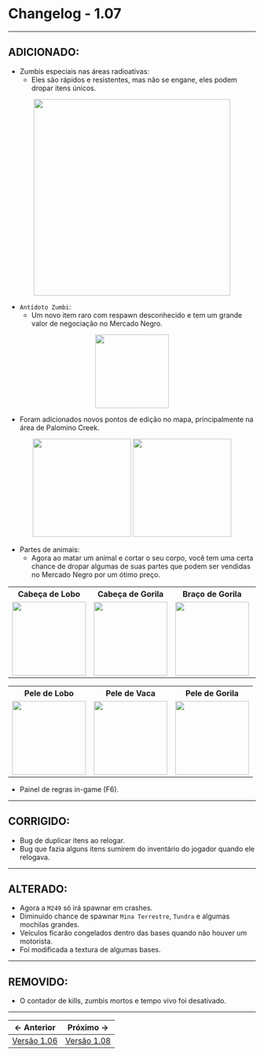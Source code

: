 # Changelog - 1.07

---

## **ADICIONADO**:
- Zumbis especiais nas áreas radioativas:
  - Eles são rápidos e resistentes, mas não se engane, eles podem dropar itens únicos.
<p align='center'>
  <img src="https://user-images.githubusercontent.com/89032856/179359880-c1a6e744-a256-4d3b-8ab9-611a1fc4725c.png" height=400/>
</p>

- `Antídoto Zumbi`:
  - Um novo item raro com respawn desconhecido e tem um grande valor de negociação no Mercado Negro.
<p align='center'>
  <img src="https://user-images.githubusercontent.com/89032856/179359928-14549acd-37d0-442e-a7ea-dc1855894cc5.png" height=150/>
</p>

- Foram adicionados novos pontos de edição no mapa, principalmente na área de Palomino Creek.
<p align='center'>
  <img src="https://user-images.githubusercontent.com/89032856/179360038-a8bfd3cb-8877-4a8b-a65b-d2d0cb4fb41c.png" height=200/>
  <img src="https://user-images.githubusercontent.com/89032856/179360033-f359e52e-4704-4aef-a754-a17f42702a28.png" height=200/>
</p>

- Partes de animais:
  - Agora ao matar um animal e cortar o seu corpo, você tem uma certa chance de dropar algumas de suas partes que podem ser vendidas no Mercado Negro por um ótimo preço.

<p align='center'>

<table>
  <tr>
    <th>Cabeça de Lobo</th>
    <th>Cabeça de Gorila</th>
    <th>Braço de Gorila</th>
    <th>Cabeça de Porco</th>
  </tr>
  <tr>
    <td>
      <img src="https://user-images.githubusercontent.com/89032856/179360172-990aabba-a173-45df-b021-c8b457894aae.png" height=150/>
    </td>
    <td>
      <img src="https://user-images.githubusercontent.com/89032856/179360374-954e0976-1d13-4906-bf7c-c0d580be8918.png" height=150/>
    </td>
    <td>
      <img src="https://user-images.githubusercontent.com/89032856/179360407-555477b6-d999-4f96-8992-12d20d65e357.png" height=150/>
    </td>
    <td>
      <img src="https://user-images.githubusercontent.com/89032856/179360458-1d121fae-e79e-4cd6-bce4-8df28b7f7ec5.png" height=150/>
    </td>
  </tr> 
</table>

<table>
  <tr>
    <th>Pele de Lobo</th>
    <th>Pele de Vaca</th>
    <th>Pele de Gorila</th>
  </tr>
  <tr>
    <td>
      <img src="https://user-images.githubusercontent.com/89032856/179360487-12a7ce65-0567-4075-b4d1-a40a135ebea4.png" height=150/>
    </td>
    <td>
      <img src="https://user-images.githubusercontent.com/89032856/179360482-cd2fe32e-738d-4579-8998-1d329e20c6d1.png" height=150/>
    </td>
    <td>
      <img src="https://user-images.githubusercontent.com/89032856/179360479-214934da-8993-4185-a2c0-3437d9a6683b.png" height=150/>
    </td>
  </tr> 
</table>
</p>

- Painel de regras in-game (F6).
---

## **CORRIGIDO**:
- Bug de duplicar itens ao relogar.
- Bug que fazia alguns itens sumirem do inventário do jogador quando ele relogava.

---

## **ALTERADO**:
- Agora a `M249` só irá spawnar em crashes.
- Diminuido chance de spawnar `Mina Terrestre`, `Tundra` e algumas mochilas grandes.
- Veículos ficarão congelados dentro das bases quando não houver um motorista.
- Foi modificada a textura de algumas bases.

---

## **REMOVIDO**:
- O contador de kills, zumbis mortos e tempo vivo foi desativado.

---

← Anterior             |  Próximo →
:-------------------------:|:-------------------------:
[Versão 1.06](https://stoneagemta.com/releases/dayz/1.06) | [Versão 1.08](https://stoneagemta.com/releases/dayz/1.08)
